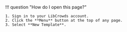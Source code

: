 !!! question "How do I open this page?"

    1. Sign in to your LibCrowds account.
    2. Click the **Menu** button at the top of any page.
    3. Select **New Template**.